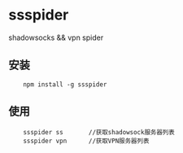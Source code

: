 # ssspider
shadowsocks && vpn spider

## 安装

```
    npm install -g ssspider
```

## 使用

```
    ssspider ss       //获取shadowsock服务器列表
    ssspider vpn      //获取VPN服务器列表
```
